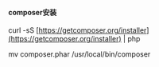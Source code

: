 #### composer安装

curl -sS [https://getcomposer.org/installer](https://getcomposer.org/installer) \| php

mv composer.phar /usr/local/bin/composer


